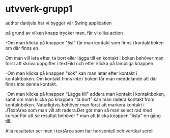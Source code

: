 # utvverk-grupp1


author danijela 
 här vi bygger vår Swing application
 
 
  på grund av vilken knapp trycker man, får vi olika action
 
 -Om man klicka på knappen "list" får man kontakt som finns i kontaktboken om där finns en.
 
 Om man vill leta efter, ta bort eller lägga till en kontakt i boken behöver man först att
 skriva uppgifter i textFild och efter klicka på lämpliga knappen
 
 -Om man klicka på knappen "sök" kan man letar efter kontakt i kontaktboken. 
 Om kontakt finns inte i boken får man meddelande att där finns inte denna kontakt.
 
 -Om man klicka på knappen "Lägga till" addera man kontakt i kontaktboken, samt om
 man klicka po knappen "ta bort" kan man radera kontakt from kontaktboken. Naturligtvis behöver man först 
 att markera kontakt i JTextArea som man vill att radera.Det gör man så man select rad med kursor
 För att se resultat behöver * man att klicka knappen "lista" en gång till.
 
 Alla resultater ser man i textArea som har horisontell och vertikal scroll
 